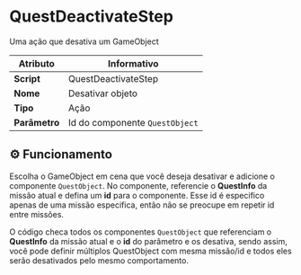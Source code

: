 ﻿# QuestDeactivateStep

Uma ação que desativa um GameObject

| Atributo | Informativo |
| -- | -- |
| **Script** | QuestDeactivateStep |
| **Nome** | Desativar objeto |
| **Tipo** | Ação |
| **Parâmetro** | Id do componente `QuestObject` |

## ⚙️ Funcionamento

Escolha o GameObject em cena que você deseja desativar e adicione o componente `QuestObject`. No componente, referencie o **QuestInfo** da missão atual e defina um **id** para o componente. Esse id é especifico apenas de uma missão especifica, então não se preocupe em repetir id entre missões.

O código checa todos os componentes `QuestObject` que referenciam o **QuestInfo** da missão atual e o **id** do parâmetro e os desativa, sendo assim, você pode definir múltiplos QuestObject com mesma missão/id e todos eles serão desativados pelo mesmo comportamento.
